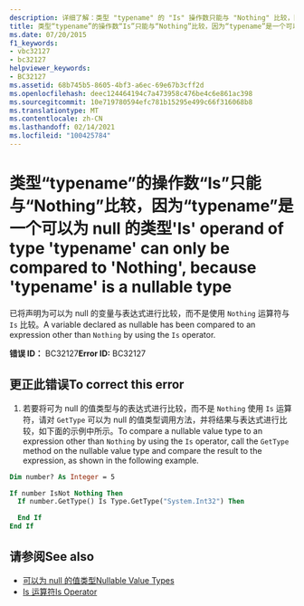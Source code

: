 ```yaml
---
description: 详细了解：类型 "typename" 的 "Is" 操作数只能与 "Nothing" 比较，因为 "typename" 是一个可以为 null 的类型
title: 类型“typename”的操作数“Is”只能与“Nothing”比较，因为“typename”是一个可以为 null 的类型
ms.date: 07/20/2015
f1_keywords:
- vbc32127
- bc32127
helpviewer_keywords:
- BC32127
ms.assetid: 68b745b5-8605-4bf3-a6ec-69e67b3cff2d
ms.openlocfilehash: deec124464194c7a473958c476be4c6e861ac398
ms.sourcegitcommit: 10e719780594efc781b15295e499c66f316068b8
ms.translationtype: MT
ms.contentlocale: zh-CN
ms.lasthandoff: 02/14/2021
ms.locfileid: "100425784"
---
```

# <a name="is-operand-of-type-typename-can-only-be-compared-to-nothing-because-typename-is-a-nullable-type"></a><span data-ttu-id="fc49a-103">类型“typename”的操作数“Is”只能与“Nothing”比较，因为“typename”是一个可以为 null 的类型</span><span class="sxs-lookup"><span data-stu-id="fc49a-103">'Is' operand of type 'typename' can only be compared to 'Nothing', because 'typename' is a nullable type</span></span>

<span data-ttu-id="fc49a-104">已将声明为可以为 null 的变量与表达式进行比较，而不是使用 `Nothing` 运算符与 `Is` 比较。</span><span class="sxs-lookup"><span data-stu-id="fc49a-104">A variable declared as nullable has been compared to an expression other than `Nothing` by using the `Is` operator.</span></span>  
  
 <span data-ttu-id="fc49a-105">**错误 ID：** BC32127</span><span class="sxs-lookup"><span data-stu-id="fc49a-105">**Error ID:** BC32127</span></span>  
  
## <a name="to-correct-this-error"></a><span data-ttu-id="fc49a-106">更正此错误</span><span class="sxs-lookup"><span data-stu-id="fc49a-106">To correct this error</span></span>
  
1. <span data-ttu-id="fc49a-107">若要将可为 null 的值类型与的表达式进行比较，而不是 `Nothing` 使用 `Is` 运算符，请对 `GetType` 可以为 null 的值类型调用方法，并将结果与表达式进行比较，如下面的示例中所示。</span><span class="sxs-lookup"><span data-stu-id="fc49a-107">To compare a nullable value type to an expression other than `Nothing` by using the `Is` operator, call the `GetType` method on the nullable value type and compare the result to the expression, as shown in the following example.</span></span>  
  
```vb  
Dim number? As Integer = 5  

If number IsNot Nothing Then  
  If number.GetType() Is Type.GetType("System.Int32") Then

  End If  
End If  
```  
  
## <a name="see-also"></a><span data-ttu-id="fc49a-108">请参阅</span><span class="sxs-lookup"><span data-stu-id="fc49a-108">See also</span></span>

- [<span data-ttu-id="fc49a-109">可以为 null 的值类型</span><span class="sxs-lookup"><span data-stu-id="fc49a-109">Nullable Value Types</span></span>](../programming-guide/language-features/data-types/nullable-value-types.md)
- [<span data-ttu-id="fc49a-110">Is 运算符</span><span class="sxs-lookup"><span data-stu-id="fc49a-110">Is Operator</span></span>](../language-reference/operators/is-operator.md)
